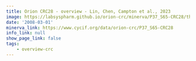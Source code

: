 ```yaml
---
title: Orion CRC28 - overview - Lin, Chen, Campton et al., 2023
image: https://labsyspharm.github.io/orion-crc/minerva/P37_S65-CRC28/thumbnail.jpg
date: '2008-03-01'
minerva_link: https://www.cycif.org/data/orion-crc/P37_S65-CRC28
info_link: null
show_page_link: false
tags:
    - overview-crc
---
```

